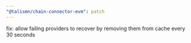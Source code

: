 ```yaml
---
"@talismn/chain-connector-evm": patch
---
```


fix: allow failing providers to recover by removing them from cache every 30 seconds
